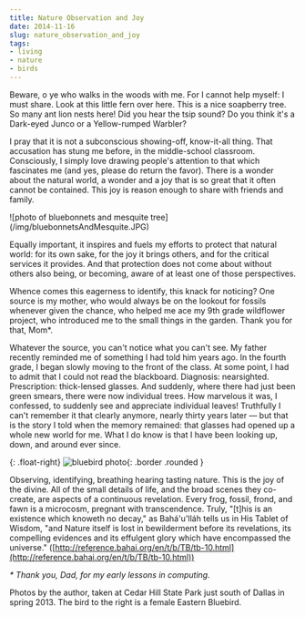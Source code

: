 ```yaml
---
title: Nature Observation and Joy
date: 2014-11-16
slug: nature_observation_and_joy
tags:
- living
- nature
- birds
---
```


Beware, o ye who walks in the woods with me. For I cannot help myself: I must
share. Look at this little fern over here. This is a nice soapberry tree. So
many ant lion nests here! Did you hear the tsip sound? Do you think it's a
Dark-eyed Junco or a Yellow-rumped Warbler?

I pray that it is not a subconscious showing-off,  know-it-all thing. That
accusation has stung me before, in the middle-school classroom. Consciously, I
simply love drawing people's attention to that which fascinates me (and yes,
please do return the favor). There is a wonder about the natural world, a wonder
and a joy that is so great that it often cannot be contained. This joy is reason
enough to share with friends and family.

<div class="text--center">
![photo of bluebonnets and mesquite tree](/img/bluebonnetsAndMesquite.JPG)<!-- {: .img-fluid .border .rounded } -->
</div>

<!-- truncate -->

Equally important, it inspires and fuels my efforts to protect that natural
world: for its own sake, for the joy it brings others, and for the critical
services it provides. And that protection does not come about without others
also being, or becoming, aware of at least one of those perspectives.

Whence comes this eagerness to identify, this knack for noticing? One source is
my mother, who would always be on the lookout for fossils whenever given the
chance, who helped me ace my 9th grade wildflower project, who introduced me to
the small things in the garden. Thank you for that, Mom*.

Whatever the source, you can't notice what you can't see. My father recently
reminded me of something I had told him years ago. In the fourth grade, I began
slowly moving to the front of the class. At some point, I had to admit that I
could not read the blackboard. Diagnosis: nearsighted. Prescription:
thick-lensed glasses. And suddenly, where there had just been green smears,
there were now individual trees. How marvelous it was, I confessed, to suddenly
see and appreciate individual leaves! Truthfully I can't remember it that
clearly anymore, nearly thirty years later &mdash; but that is the story I told
when the memory remained: that glasses had opened up a whole new world for me.
What I do know is that I have been looking up, down, and around ever since.

{: .float-right}
![bluebird photo](/img/bluebird-thumb-250x313-72.jpg){: .border .rounded }

Observing, identifying, breathing hearing tasting nature. This is the joy of the
divine. All of the small details of life, and the broad scenes they co-create,
are aspects of a continuous revelation. Every frog, fossil, frond, and fawn is a
microcosm, pregnant with transcendence. Truly, "[t]his is an existence which
knoweth no decay," as Bah&aacute;'u'll&aacute;h tells us in His Tablet of Wisdom, "and
Nature itself is lost in bewilderment before its revelations, its compelling
evidences and its effulgent glory which have encompassed the universe." ([http://reference.bahai.org/en/t/b/TB/tb-10.html](http://reference.bahai.org/en/t/b/TB/tb-10.html))

_* Thank you, Dad, for my early lessons in computing._

Photos by the author, taken at Cedar Hill State Park just south of Dallas in
spring 2013. The bird to the right is a female Eastern Bluebird.
